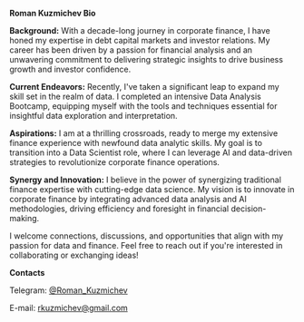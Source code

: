 <b>Roman Kuzmichev Bio</b>

<b>Background:</b> With a decade-long journey in corporate finance, I have honed my expertise in debt capital markets and investor relations. My career has been driven by a passion for financial analysis and an unwavering commitment to delivering strategic insights to drive business growth and investor confidence.

<b>Current Endeavors:</b> Recently, I've taken a significant leap to expand my skill set in the realm of data. I completed an intensive Data Analysis Bootcamp, equipping myself with the tools and techniques essential for insightful data exploration and interpretation.

<b>Aspirations:</b> I am at a thrilling crossroads, ready to merge my extensive finance experience with newfound data analytic skills. My goal is to transition into a Data Scientist role, where I can leverage AI and data-driven strategies to revolutionize corporate finance operations.

<b>Synergy and Innovation:</b> I believe in the power of synergizing traditional finance expertise with cutting-edge data science. My vision is to innovate in corporate finance by integrating advanced data analysis and AI methodologies, driving efficiency and foresight in financial decision-making.

I welcome connections, discussions, and opportunities that align with my passion for data and finance. Feel free to reach out if you're interested in collaborating or exchanging ideas!

<b>Contacts</b> 

Telegram: [@Roman_Kuzmichev](https://t.me/Roman_Kuzmichev)

E-mail: rkuzmichev@gmail.com

<!---
romankuzmichev/romankuzmichev is a ✨ special ✨ repository because its `README.md` (this file) appears on your GitHub profile.
You can click the Preview link to take a look at your changes.
--->
